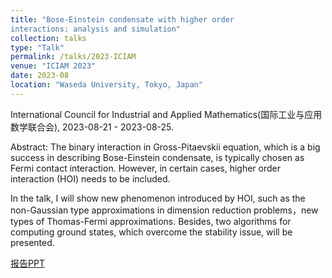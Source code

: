 ```yaml
---
title: "Bose-Einstein condensate with higher order
interactions: analysis and simulation"
collection: talks
type: "Talk"
permalink: /talks/2023-ICIAM
venue: "ICIAM 2023"
date: 2023-08
location: "Waseda University, Tokyo, Japan"
---
```

International Council for Industrial and Applied Mathematics(国际工业与应用数学联合会), 2023-08-21 - 2023-08-25.

Abstract: The binary interaction in Gross-Pitaevskii equation, which is a big success in describing Bose-Einstein condensate, is typically chosen as Fermi contact interaction. However, in certain cases, higher order interaction (HOI) needs to be included. 

In the talk, I will show new phenomenon introduced by HOI, such as the non-Gaussian type approximations in dimension reduction problems，new types of Thomas-Fermi approximations. Besides, two algorithms for computing ground states, which overcome the stability issue, will be presented.

[报告PPT](http://xinran-ruan.github.io/files/2023-PPT-ICIAM.pdf)